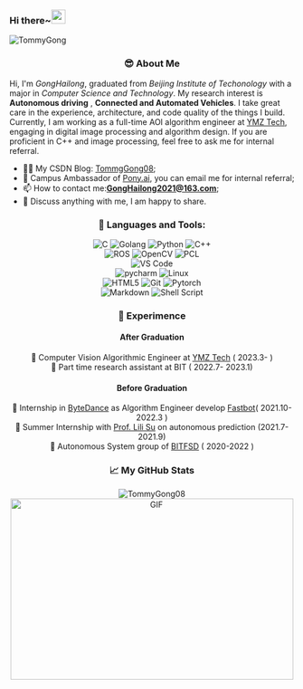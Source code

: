 ### Hi there~<img src="https://media.giphy.com/media/hvRJCLFzcasrR4ia7z/giphy.gif" width="25px">
<!--
<a href="https://discord.gg/XTW52Kt">
  <img align="left" alt="Abhishek's Discord" width="22px" src="https://raw.githubusercontent.com/peterthehan/peterthehan/master/assets/discord.svg" />
</a>
<a href="https://twitter.com/abhisheknaiidu">
  <img align="left" alt="Abhishek Naidu | Twitter" width="22px" src="https://raw.githubusercontent.com/peterthehan/peterthehan/master/assets/twitter.svg" />
</a>
<a href="https://www.linkedin.com/in/abhisheknaiidu/">
  <img align="left" alt="Abhishek's LinkedIN" width="22px" src="https://raw.githubusercontent.com/peterthehan/peterthehan/master/assets/linkedin.svg" />
</a>
<a href="https://open.spotify.com/user/e90fe4zsndbm6xoe2t7t8kogf?si=WaLKpwvWTle0btle2qPb6g">
  <img align="left" alt="Abhishek's Spotify" width="22px" src="https://raw.githubusercontent.com/peterthehan/peterthehan/master/assets/spotify.svg" />
</a>
-->

![TommyGong](https://visitor-badge.glitch.me/badge?page_id=TommyGong08)


<div align="center">

### 😎 **About Me**
</div>


Hi, I'm *GongHailong*, graduated from *Beijing Institute of Techonology* with a major in *Computer Science and Technology*. My research interest is **Autonomous driving** , **Connected and Automated Vehicles**. I take great care in the experience, architecture, and code quality of the things I build.  
Currently, I am working as a full-time AOI algorithm engineer at [YMZ Tech](http://www.szymzkj.cn/), engaging in digital image processing and algorithm design. If you are proficient in C++ and image processing, feel free to ask me for internal referral.
  
- ✍🏻 My CSDN Blog: [TommgGong08](https://blog.csdn.net/weixin_43794327?spm=1000.2115.3001.5343);
- 👯 Campus Ambassador of [Pony.ai](https://pony.ai/zh/index.html), you can email me for internal referral;
- 📫 How to contact me:**GongHailong2021@163.com**;
- 💬 Discuss anything with me, I am happy to share.

<div align="center">

### **🔧 Languages and Tools:** 

![C](https://img.shields.io/badge/C-%23A8B9CC.svg?&style=for-the-badge&logo=c&logoColor=black) ![Golang](https://img.shields.io/badge/Golang-%23A8B9CC.svg?&style=for-the-badge&logo=Go&logoColor=white) ![Python](https://img.shields.io/badge/python-%23007ACC.svg?&style=for-the-badge&logo=python&logoColor=white) ![C++](https://img.shields.io/badge/c++-%23007ACC.svg?&style=for-the-badge&logo=c%2b%2b&logoColor=white)     
![ROS](https://img.shields.io/badge/ROS%20-%233776AB.svg?&style=for-the-badge&logo=ros&logoColor=white) ![OpenCV](https://img.shields.io/badge/OpenCV%20-%233776AB.svg?&style=for-the-badge&logo=opencv&logoColor=white) ![PCL](https://img.shields.io/badge/PCL%20-%233776AB.svg?&style=for-the-badge&logo=&logoColor=white)  
![VS Code](https://img.shields.io/badge/Visual%20Studio%20Code-%2300599C.svg?&style=for-the-badge&logo=visual-studio-code&logoColor=white)  
![pycharm](https://img.shields.io/badge/pycharm%20-%213982B6.svg?&style=for-the-badge&logo=pycharm&logoColor=white) ![Linux](https://img.shields.io/badge/Arch%20Linux-%213982B6.svg?&style=for-the-badge&logo=arch-linux&logoColor=white)  
![HTML5](https://img.shields.io/badge/html5%20-%23E34F26.svg?&style=for-the-badge&logo=html5&logoColor=white) ![Git](https://img.shields.io/badge/git-%23f05032.svg?&style=for-the-badge&logo=git&logoColor=white) ![Pytorch](https://img.shields.io/badge/pytorch-%23EE4C2C.svg?&style=for-the-badge&logo=pytorch&logoColor=white)  
![Markdown](https://img.shields.io/badge/markdown-%23000000.svg?&style=for-the-badge&logo=markdown&logoColor=white) ![Shell Script](https://img.shields.io/badge/shell_script%20-%23121011.svg?&style=for-the-badge&logo=gnu-bash&logoColor=white)
<!--![Docker](https://img.shields.io/badge/Docker-%232496ED.svg?&style=for-the-badge&logo=docker&logoColor=white) -->


### 🏢 **Experimence**
#### **After Graduation**
📝 Computer Vision Algorithmic Engineer at [YMZ Tech](http://www.szymzkj.cn/) ( 2023.3- )   
📝 Part time research assistant at BIT ( 2022.7- 2023.1)   
  
#### **Before Graduation**
📝 Internship in [ByteDance](https://bytedance.com/en/) as Algorithm Engineer develop [Fastbot](https://github.com/bytedance/Fastbot_Android)( 2021.10-2022.3 )  
📝 Summer Internship with [Prof. Lili Su](https://lilisu3.sites.northeastern.edu/) on autonomous prediction (2021.7-2021.9)   
📝 Autonomous System group of [BITFSD](http://www.bitfsd.com/)   ( 2020-2022 ) 
<!-- 📝 [ByteDance](https://bytedance.com/en/) Summer Camp 2021     (2021.8)    -->
<!-- 📝 Software Developer in 北京理明智能科技有限公司    (2020.11-2020.12)    -->

  
</div>



<!--
📊 **This Week I Spent My Time On:**
<!--START_SECTION:waka-->
<!--END_SECTION:waka-->

<!--
🚧 **My Todoist Stats:**
<!-- TODO-IST:START -->

<!--🏆  7,798 Karma Points           
🌸  Completed 0 tasks today           
✅  Completed 632 tasks so far           
⏳  Longest streak is 10 days
-->
<!-- TODO-IST:END -->





<div align="center">

### 📈 My GitHub Stats
  
</div>

<p align="center"> <img src="https://github-readme-stats.vercel.app/api?username=TommyGong08&show_icons=true&theme=transparent" alt="TommyGong08" />

 <img align="center" alt="GIF" src="https://github.com/abhisheknaiidu/abhisheknaiidu/blob/master/code.gif?raw=true" width="500" height="320" />





